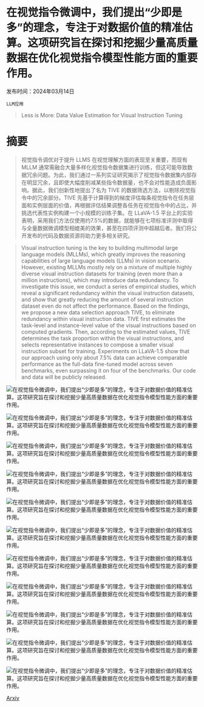 # 在视觉指令微调中，我们提出“少即是多”的理念，专注于对数据价值的精准估算。这项研究旨在探讨和挖掘少量高质量数据在优化视觉指令模型性能方面的重要作用。

发布时间：2024年03月14日

`LLM应用`

> Less is More: Data Value Estimation for Visual Instruction Tuning

# 摘要

> 视觉指令调优对于提升 LLMS 在视觉理解方面的表现至关重要，而现有 MLLM 通常需融合大量多样化视觉指令数据集进行训练，但这可能导致数据冗余问题。为此，我们通过一系列实证研究揭示了视觉指令数据集内部存在明显冗余，且即使大幅度削减某些指令数据量，也不会对性能造成负面影响。据此，我们创新性地提出了名为 TIVE 的数据筛选方法，以剔除视觉指令中的冗余部分。TIVE 先基于计算得到的梯度评估每条视觉指令在任务层面和实例层面的价值，再根据评估结果调整各任务在视觉指令中的占比，并挑选代表性实例构建一个小规模的训练子集。在 LLaVA-1.5 平台上的实验表明，采用我们方法仅使用约7.5%的数据，就能够在七项标准评测中取得与全量数据微调模型相媲美的效果，甚至在四项评测中超越后者。我们将公开发布的代码及数据资源将助力更多相关研究。

> Visual instruction tuning is the key to building multimodal large language models (MLLMs), which greatly improves the reasoning capabilities of large language models (LLMs) in vision scenario. However, existing MLLMs mostly rely on a mixture of multiple highly diverse visual instruction datasets for training (even more than a million instructions), which may introduce data redundancy. To investigate this issue, we conduct a series of empirical studies, which reveal a significant redundancy within the visual instruction datasets, and show that greatly reducing the amount of several instruction dataset even do not affect the performance. Based on the findings, we propose a new data selection approach TIVE, to eliminate redundancy within visual instruction data. TIVE first estimates the task-level and instance-level value of the visual instructions based on computed gradients. Then, according to the estimated values, TIVE determines the task proportion within the visual instructions, and selects representative instances to compose a smaller visual instruction subset for training. Experiments on LLaVA-1.5 show that our approach using only about 7.5% data can achieve comparable performance as the full-data fine-tuned model across seven benchmarks, even surpassing it on four of the benchmarks. Our code and data will be publicly released.

![在视觉指令微调中，我们提出“少即是多”的理念，专注于对数据价值的精准估算。这项研究旨在探讨和挖掘少量高质量数据在优化视觉指令模型性能方面的重要作用。](../../../paper_images/2403.09559/x1.png)

![在视觉指令微调中，我们提出“少即是多”的理念，专注于对数据价值的精准估算。这项研究旨在探讨和挖掘少量高质量数据在优化视觉指令模型性能方面的重要作用。](../../../paper_images/2403.09559/x2.png)

![在视觉指令微调中，我们提出“少即是多”的理念，专注于对数据价值的精准估算。这项研究旨在探讨和挖掘少量高质量数据在优化视觉指令模型性能方面的重要作用。](../../../paper_images/2403.09559/x3.png)

![在视觉指令微调中，我们提出“少即是多”的理念，专注于对数据价值的精准估算。这项研究旨在探讨和挖掘少量高质量数据在优化视觉指令模型性能方面的重要作用。](../../../paper_images/2403.09559/x4.png)

![在视觉指令微调中，我们提出“少即是多”的理念，专注于对数据价值的精准估算。这项研究旨在探讨和挖掘少量高质量数据在优化视觉指令模型性能方面的重要作用。](../../../paper_images/2403.09559/x5.png)

![在视觉指令微调中，我们提出“少即是多”的理念，专注于对数据价值的精准估算。这项研究旨在探讨和挖掘少量高质量数据在优化视觉指令模型性能方面的重要作用。](../../../paper_images/2403.09559/x6.png)

![在视觉指令微调中，我们提出“少即是多”的理念，专注于对数据价值的精准估算。这项研究旨在探讨和挖掘少量高质量数据在优化视觉指令模型性能方面的重要作用。](../../../paper_images/2403.09559/x7.png)

![在视觉指令微调中，我们提出“少即是多”的理念，专注于对数据价值的精准估算。这项研究旨在探讨和挖掘少量高质量数据在优化视觉指令模型性能方面的重要作用。](../../../paper_images/2403.09559/x8.png)

![在视觉指令微调中，我们提出“少即是多”的理念，专注于对数据价值的精准估算。这项研究旨在探讨和挖掘少量高质量数据在优化视觉指令模型性能方面的重要作用。](../../../paper_images/2403.09559/x9.png)

![在视觉指令微调中，我们提出“少即是多”的理念，专注于对数据价值的精准估算。这项研究旨在探讨和挖掘少量高质量数据在优化视觉指令模型性能方面的重要作用。](../../../paper_images/2403.09559/x10.png)

![在视觉指令微调中，我们提出“少即是多”的理念，专注于对数据价值的精准估算。这项研究旨在探讨和挖掘少量高质量数据在优化视觉指令模型性能方面的重要作用。](../../../paper_images/2403.09559/x11.png)

[Arxiv](https://arxiv.org/abs/2403.09559)